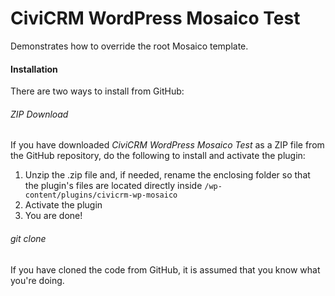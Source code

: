 # CiviCRM WordPress Mosaico Test

Demonstrates how to override the root Mosaico template.

#### Installation ####

There are two ways to install from GitHub:

###### ZIP Download ######

If you have downloaded *CiviCRM WordPress Mosaico Test* as a ZIP file from the GitHub repository, do the following to install and activate the plugin:

1. Unzip the .zip file and, if needed, rename the enclosing folder so that the plugin's files are located directly inside `/wp-content/plugins/civicrm-wp-mosaico`
2. Activate the plugin
3. You are done!

###### git clone ######

If you have cloned the code from GitHub, it is assumed that you know what you're doing.

